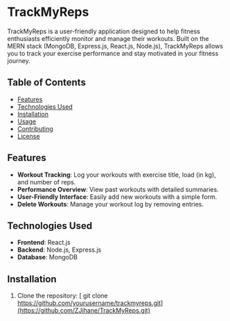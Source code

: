 # TrackMyReps

TrackMyReps is a user-friendly application designed to help fitness enthusiasts efficiently monitor and manage their workouts. Built on the MERN stack (MongoDB, Express.js, React.js, Node.js), TrackMyReps allows you to track your exercise performance and stay motivated in your fitness journey.

## Table of Contents

- [Features](#features)
- [Technologies Used](#technologies-used)
- [Installation](#installation)
- [Usage](#usage)
- [Contributing](#contributing)
- [License](#license)

## Features

- **Workout Tracking**: Log your workouts with exercise title, load (in kg), and number of reps.
- **Performance Overview**: View past workouts with detailed summaries.
- **User-Friendly Interface**: Easily add new workouts with a simple form.
- **Delete Workouts**: Manage your workout log by removing entries.

## Technologies Used

- **Frontend**: React.js
- **Backend**: Node.js, Express.js
- **Database**: MongoDB

## Installation

1. Clone the repository:
  [ git clone https://github.com/yourusername/trackmyreps.git](https://github.com/ZJihane/TrackMyReps.git)
